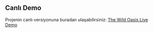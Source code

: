 ## Canlı Demo

Projenin canlı versiyonuna buradan ulaşabilirsiniz: [The Wild Oasis Live Demo](https://the-website-blue.vercel.app/)
